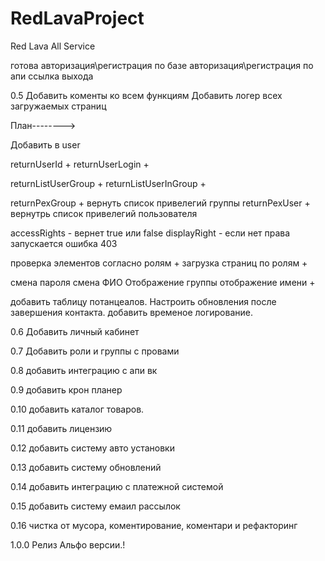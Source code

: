 # RedLavaProject
Red Lava All Service


готова
авторизация\регистрация по базе
авторизация\регистрация по апи
ссылка выхода



0.5
Добавить коменты ко всем функциям
Добавить логер всех загружаемых страниц


План-------->

Добавить в  user

returnUserId +
returnUserLogin +

returnListUserGroup +
returnListUserInGroup +

returnPexGroup + вернуть список привелегий группы
returnPexUser + вернутрь список привелегий пользователя

accessRights - вернет true или false
displayRight - если нет права запускается ошибка 403

проверка элементов согласно ролям +
загрузка страниц по ролям +

смена пароля
смена ФИО
Отображение группы
отображение имени +

добавить таблицу потанцеалов.
Настроить обновления после завершения контакта.
добавить временое логирование.



0.6
Добавить личный кабинет

0.7
Добавить роли и группы с провами

0.8
добавить интеграцию с апи вк

0.9
добавить крон планер

0.10
добавить каталог товаров.

0.11
добавить лицензию

0.12
добавить систему авто установки

0.13
добавить систему обновлений

0.14
добавить интеграцию с платежной системой

0.15
добавить систему емаил рассылок

0.16
чистка от мусора, коментирование, коментари и рефакторинг

1.0.0 Релиз Альфо версии.!